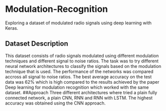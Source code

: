 # Modulation-Recognition
Exploring a dataset of modulated radio signals using deep learning with Keras.
## Dataset Description
This dataset consists of radio signals modulated using different modulation techniques and different signal to noise ratios. The task was to try different neural network architectures to classify the signals based on the modulation technique that is used. The performance of the networks was compared accross all signal to noise ratios. The best average accuracy on the test data was 62% which is high compared to the results achieved by the paper Deep learning for modulation recognition which worked with the same dataset.
##Approach
Three different architectures where tried a plain fully connected network, a plain CNN, RNN and RNN with LSTM. The highest accuracy was obtained using the CNN approach.
